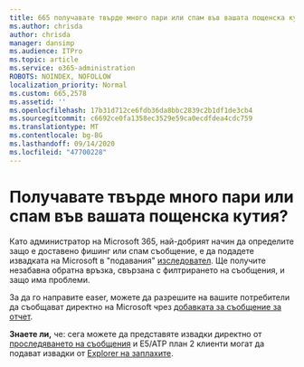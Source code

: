 ```yaml
---
title: 665 получавате твърде много пари или спам във вашата пощенска кутия?
ms.author: chrisda
author: chrisda
manager: dansimp
ms.audience: ITPro
ms.topic: article
ms.service: o365-administration
ROBOTS: NOINDEX, NOFOLLOW
localization_priority: Normal
ms.custom: 665,2578
ms.assetid: ''
ms.openlocfilehash: 17b31d712ce6fdb36da8bbc2839c2b1df1de3cb4
ms.sourcegitcommit: c6692ce0fa1358ec3529e59ca0ecdfdea4cdc759
ms.translationtype: MT
ms.contentlocale: bg-BG
ms.lasthandoff: 09/14/2020
ms.locfileid: "47700228"
---
```

# <a name="are-you-receiving-too-much-phish-or-spam-in-your-mailbox"></a>Получавате твърде много пари или спам във вашата пощенска кутия?

Като администратор на Microsoft 365, най-добрият начин да определите защо е доставено фишинг или спам съобщение, е да подадете извадката на Microsoft в "подавания" [изследовател](https://protection.office.com/reportsubmission). Ще получите незабавна обратна връзка, свързана с филтрирането на съобщения, и защо има проблеми.

За да го направите easer, можете да разрешите на вашите потребители да съобщават директно на Microsoft чрез [добавката за съобщение за отчет](https://appsource.microsoft.com/product/office/WA104381180?src=office&tab=Overview).

**Знаете ли,** че: сега можете да представяте извадки директно от [проследяването на съобщения](https://protection.office.com/messagetrace) и E5/ATP план 2 клиенти могат да подават извадки от [Explorer на заплахите](https://docs.microsoft.com/microsoft-365/security/office-365-security/threat-explorer).
